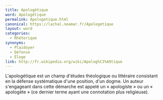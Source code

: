 ```yaml
---
title: Apologétique
word: Apologétique
permalink: Apologetique.html
canonical: https://lachal.neamar.fr/Apologetique
layout: word
categories:
  - Rhétorique
synonyms:
  - Plaidoyer
  - Défense
  - Éloge
link: http://fr.wikipedia.org/wiki/Apolog%C3%A9tique
---
```


L'apologétique est un champ d'études théologique ou littéraire consistant en la défense systématique d'une position, d'un dogme. Un auteur s'engageant dans cette démarche est appelé un « apologiste » ou un « apologète » (ce dernier terme ayant une connotation plus religieuse).

